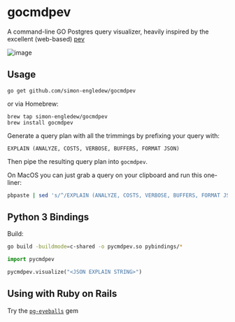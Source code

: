 # gocmdpev
A command-line GO Postgres query visualizer, heavily inspired by the excellent (web-based) [pev](https://github.com/AlexTatiyants/pev)

![image](https://cloud.githubusercontent.com/assets/14410/15449922/bd129a10-1f83-11e6-9480-b4c103d7c0a5.png)

## Usage

```
go get github.com/simon-engledew/gocmdpev
```

or via Homebrew:

```
brew tap simon-engledew/gocmdpev
brew install gocmdpev
```

Generate a query plan with all the trimmings by prefixing your query with:

```pgsql
EXPLAIN (ANALYZE, COSTS, VERBOSE, BUFFERS, FORMAT JSON)
```

Then pipe the resulting query plan into `gocmdpev`.

On MacOS you can just grab a query on your clipboard and run this one-liner:

```bash
pbpaste | sed 's/^/EXPLAIN (ANALYZE, COSTS, VERBOSE, BUFFERS, FORMAT JSON) /' | psql -qAt <DATABASE> | gocmdpev
```

## Python 3 Bindings

Build:

```bash
go build -buildmode=c-shared -o pycmdpev.so pybindings/*
```

```python
import pycmdpev

pycmdpev.visualize("<JSON EXPLAIN STRING>")
```

## Using with Ruby on Rails

Try the [`pg-eyeballs`](https://github.com/bradurani/pg-eyeballs) gem
